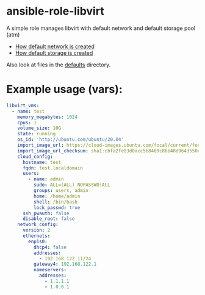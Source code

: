 # ansible-role-libvirt

A simple role manages libvirt with default network and default storage pool (atm)

* [How default network is created](/templates/network.xml.j2)
* [How default storage is created](/tasks/ensure-default-storage-pool.yml)

Also look at files in the [defaults](/defaults) directory.

# Example usage (vars):

```yaml
libvirt_vms:
  - name: test
    memory_megabytes: 1024
    cpus: 1
    volume_size: 10G
    state: running
    os_id: 'http://ubuntu.com/ubuntu/20.04'
    import_image_url: https://cloud-images.ubuntu.com/focal/current/focal-server-cloudimg-amd64.img
    import_image_url_checksum: sha1:cbfa2fe83d0acc5b8469c86b48d9643550c35ff8
    cloud_config:
      hostname: test
      fqdn: test.localdomain
      users:
        - name: admin
          sudo: ALL=(ALL) NOPASSWD:ALL
          groups: users, admin
          home: /home/admin
          shell: /bin/bash
          lock_passwd: true
      ssh_pwauth: false
      disable_root: false
    network_config:
      version: 2
      ethernets:
        enp1s0:
          dhcp4: false
          addresses:
            - 192.168.122.11/24
          gateway4: 192.168.122.1
          nameservers:
            addresses:
              - 1.1.1.1
              - 1.0.0.1
```
